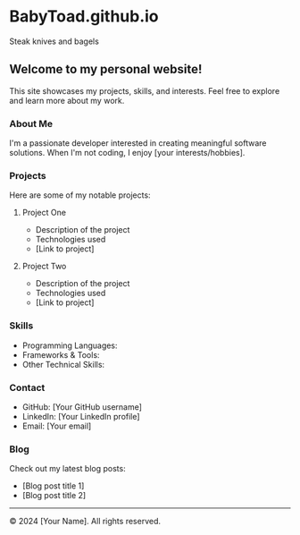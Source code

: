 # BabyToad.github.io
Steak knives and bagels
## Welcome to my personal website!

This site showcases my projects, skills, and interests. Feel free to explore and learn more about my work.

### About Me
I'm a passionate developer interested in creating meaningful software solutions. When I'm not coding, I enjoy [your interests/hobbies].

### Projects
Here are some of my notable projects:

1. Project One
   - Description of the project
   - Technologies used
   - [Link to project]

2. Project Two 
   - Description of the project
   - Technologies used
   - [Link to project]

### Skills
- Programming Languages: 
- Frameworks & Tools:
- Other Technical Skills:

### Contact
- GitHub: [Your GitHub username]
- LinkedIn: [Your LinkedIn profile]
- Email: [Your email]

### Blog
Check out my latest blog posts:
- [Blog post title 1]
- [Blog post title 2]

---
© 2024 [Your Name]. All rights reserved.
